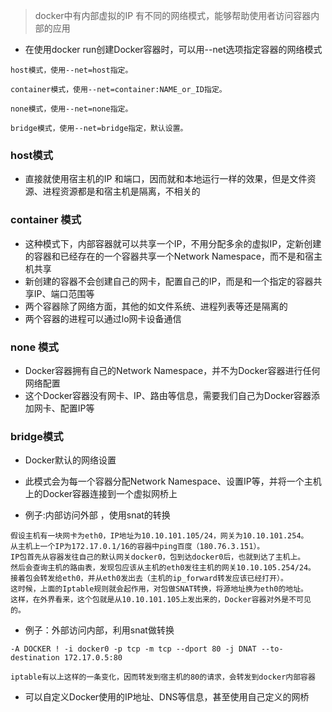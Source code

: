 > docker中有内部虚拟的IP 有不同的网络模式，能够帮助使用者访问容器内部的应用
- 在使用docker run创建Docker容器时，可以用--net选项指定容器的网络模式

```text
host模式，使用--net=host指定。

container模式，使用--net=container:NAME_or_ID指定。

none模式，使用--net=none指定。

bridge模式，使用--net=bridge指定，默认设置。
```

### host模式
- 直接就使用宿主机的IP 和端口，因而就和本地运行一样的效果，但是文件资源、进程资源都是和宿主机是隔离，不相关的

### container 模式
- 这种模式下，内部容器就可以共享一个IP，不用分配多余的虚拟IP，定新创建的容器和已经存在的一个容器共享一个Network Namespace，而不是和宿主机共享
- 新创建的容器不会创建自己的网卡，配置自己的IP，而是和一个指定的容器共享IP、端口范围等
- 两个容器除了网络方面，其他的如文件系统、进程列表等还是隔离的
- 两个容器的进程可以通过lo网卡设备通信

### none 模式
- Docker容器拥有自己的Network Namespace，并不为Docker容器进行任何网络配置
- 这个Docker容器没有网卡、IP、路由等信息，需要我们自己为Docker容器添加网卡、配置IP等


### bridge模式
- Docker默认的网络设置
- 此模式会为每一个容器分配Network Namespace、设置IP等，并将一个主机上的Docker容器连接到一个虚拟网桥上

- 例子:内部访问外部 ，使用snat的转换
```text
假设主机有一块网卡为eth0，IP地址为10.10.101.105/24，网关为10.10.101.254。
从主机上一个IP为172.17.0.1/16的容器中ping百度（180.76.3.151）。
IP包首先从容器发往自己的默认网关docker0，包到达docker0后，也就到达了主机上。
然后会查询主机的路由表，发现包应该从主机的eth0发往主机的网关10.10.105.254/24。
接着包会转发给eth0，并从eth0发出去（主机的ip_forward转发应该已经打开）。
这时候，上面的Iptable规则就会起作用，对包做SNAT转换，将源地址换为eth0的地址。
这样，在外界看来，这个包就是从10.10.101.105上发出来的，Docker容器对外是不可见的。
```
- 例子：外部访问内部，利用snat做转换
```text
-A DOCKER ! -i docker0 -p tcp -m tcp --dport 80 -j DNAT --to-destination 172.17.0.5:80

iptable有以上这样的一条变化，因而转发到宿主机的80的请求，会转发到docker内部容器

```
- 可以自定义Docker使用的IP地址、DNS等信息，甚至使用自己定义的网桥